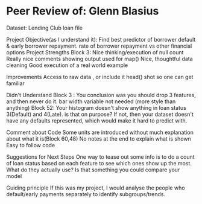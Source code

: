 # Peer Review of: Glenn Blasius

Dataset: Lending Club loan file

Project Objective(as I understand it):  Find best predictor of borrower default & early borrower repayment.
										rate of borrower repayment vs other financial options
Project Strengths
	Block 3:	Nice thinking/execution of null count  
				Really nice comments showing output used for map()
	Nice, thoughtful  data cleaning
	Good execution of a real world example

Improvements
	Access to raw data , or include it head() shot so one can get familiar

Didn't Understand
		Block 3 :   You conclusion was you should drop 3 features, and then never do it.
					bar width variable not needed (more style than anything)
		Block 52: Your histogram doesn't show anything in loan status 3(Default) and 4(Late). is that on purpose? If not, then your dataset doesn't have any defaults represented, which would make it hard to predict with.
		 
Comment about Code
		Some units are introduced without much explanation about what it is(Block 60,48)
		No notes at the end to explain what is shown
		Easy to follow code
 
Suggestions for Next Steps
		One way to tease out some info is to do a count of loan status based on each feature to see which ones show up the most.
		What do they actually use? Is that something you could compare your model

Guiding principle
      If this was my project, I would analyse the people who default/early payments separately to identify subgroups/trends.